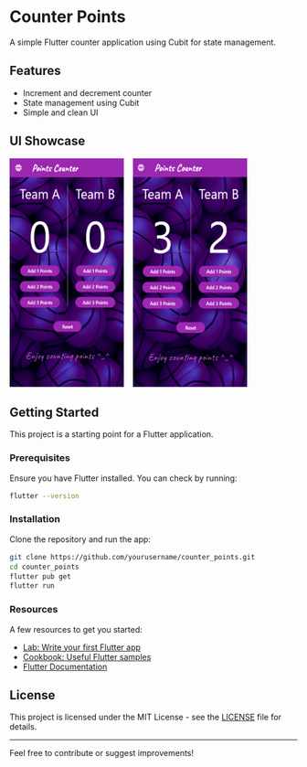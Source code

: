 # Counter Points

A simple Flutter counter application using Cubit for state management.

## Features
- Increment and decrement counter
- State management using Cubit
- Simple and clean UI

## UI Showcase

<p align="start">
  <img src="images/screen1.png" width="200" height="400">&nbsp;&nbsp;&nbsp; 
  <img src="images/screen2.png" width="200" height="400">
</p>

## Getting Started

This project is a starting point for a Flutter application.

### Prerequisites
Ensure you have Flutter installed. You can check by running:
```sh
flutter --version
```

### Installation
Clone the repository and run the app:
```sh
git clone https://github.com/yourusername/counter_points.git
cd counter_points
flutter pub get
flutter run
```

### Resources
A few resources to get you started:
- [Lab: Write your first Flutter app](https://docs.flutter.dev/get-started/codelab)
- [Cookbook: Useful Flutter samples](https://docs.flutter.dev/cookbook)
- [Flutter Documentation](https://docs.flutter.dev/)

## License
This project is licensed under the MIT License - see the [LICENSE](LICENSE) file for details.

---

Feel free to contribute or suggest improvements!
